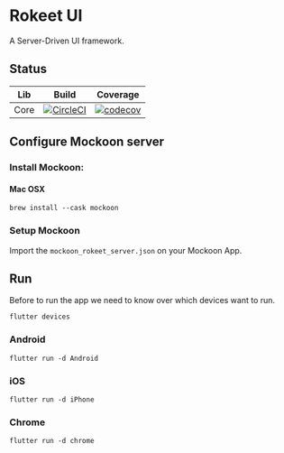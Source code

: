 # Rokeet UI
A Server-Driven UI framework.

## Status

| Lib | Build | Coverage |
|------|--------|----------|
| Core | [![CircleCI](https://circleci.com/gh/rosorio1101/rokeet_ui.svg?style=shield)](https://circleci.com/gh/rosorio1101/rokeet_ui) |[![codecov](https://codecov.io/gh/rosorio1101/rokeet_ui/branch/master/graph/badge.svg)](https://codecov.io/gh/rosorio1101/rokeet_ui)| 


## Configure Mockoon server

### Install Mockoon:

#### Mac OSX
```
brew install --cask mockoon
```

### Setup Mockoon

Import the `mockoon_rokeet_server.json` on your Mockoon App.

## Run 

Before to run the app we need to know over which devices want to run.

```
flutter devices
```

### Android

```
flutter run -d Android
```

### iOS

```
flutter run -d iPhone
```

### Chrome

```
flutter run -d chrome
```